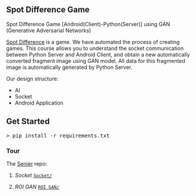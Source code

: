 ## Spot Difference Game
Spot Difference Game [Android(Client)-Python(Server)] using GAN (Generative Adversarial Networks)


<a href="https://github.com/HaloKim/senier">Spot Difference</a> is a game.
We have automated the process of creating games.
This course allows you to understand the socket communication between Python Server and Android Client, and obtain a new automatically converted fragment image using GAN model.
All data for this fragmented image is automatically generated by Python Server.

Our design structure:

* AI
* Socket
* Android Application

## Get Started

<pre>
> pip install -r requirements.txt
</pre>


### Tour

The <a href="https://github.com/HaloKim/senier">Senier</a> repo:

1) *Socket* <a href="https://github.com/HaloKim/senier/tree/Processing/Soket/Soket">`Socket/`</a>

2) *ROI GAN* <a href="https://github.com/HaloKim/senier/tree/Processing/ROI%20GAN">`ROI GAN/`</a>


